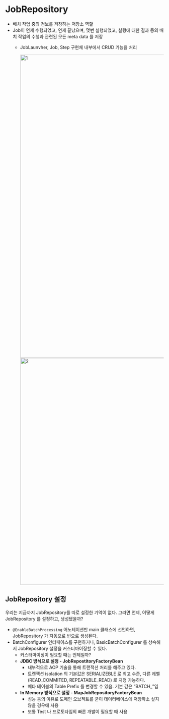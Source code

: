 # JobRepository

- 배치 작업 중의 정보를 저장하는 저장소 역할
- Job이 언제 수행되었고, 언제 끝났으며, 몇번 실행되었고, 실행에 대한 결과 등의 배치 작업의 수행과 관련된 모든 meta data 를 저장
    - JobLaunvher, Job, Step 구현체 내부에서 CRUD 기능을 처리

      <img width="961" alt="1" src="https://github.com/gilyeon00/TIL/assets/52391627/ec9b9aaf-2a4c-42d8-8bcc-4b8fd93a9c5f">

      <img width="719" alt="2" src="https://github.com/gilyeon00/TIL/assets/52391627/45819d1e-ad2f-4530-8317-0d6287b0fd6e">


## JobRepository 설정

우리는 지금까지 JobRepository를 따로 설정한 기억이 없다. 그러면 언제, 어떻게 JobRepository 를 설정하고, 생성됐을까?

- `@EnableBatchProcessing` 어노테이션만 main 클래스에 선언하면, JobRepository 가 자동으로 빈으로 생성된다.
- BatchConfigurer 인터페이스를 구현하거나, BasicBatchConfigurer 를 상속해서 JobRepository 설정을 커스터마이징할 수 있다.
    - 커스터마이징이 필요할 때는 언제일까?
    - **JDBC 방식으로 설정 - JobRepostitoryFactoryBean**
        - 내부적으로 AOP 기술을 통해 트랜잭션 처리를 해주고 있다.
        - 트랜잭션 isolation 의 기본값은 SERIALIZEBLE 로 최고 수준, 다른 레벨(READ_COMMITED, REPEATABLE_READ) 로 지정 가능하다.
        - 메타 테이블의 Table Prefix 를 변경할 수 있음. 기본 값은 “BATCH_”임
    - **In Memory 방식으로 설정 - MapJobRepositoryFactoryBean**
        - 성능 등의 이유로 도메인 오브젝트를 굳이 데이터베이스에 저장하소 싶지 않을 경우에 사용
        - 보통 Test 나 프로토타입의 빠른 개발이 필요할 때 사용